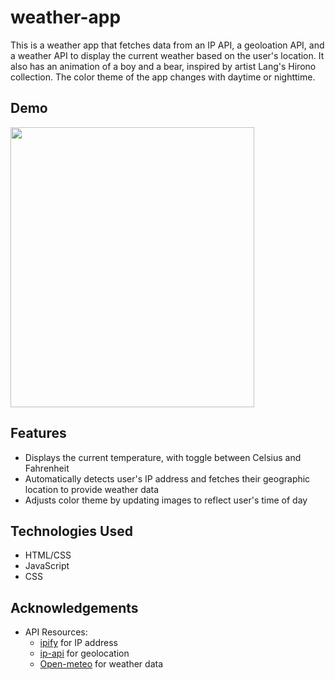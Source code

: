# weather-app

This is a weather app that fetches data from an IP API, a geoloation API, and a weather API to display the current weather based on the user's location. It also has an animation of a boy and a bear, inspired by artist Lang's Hirono collection. The color theme of the app changes with daytime or nighttime.

## Demo
<img src="./assets/weatherapp.gif" width="390" height="448" />


## Features
* Displays the current temperature, with toggle between Celsius and Fahrenheit
* Automatically detects user's IP address and fetches their geographic location to provide weather data
* Adjusts color theme by updating images to reflect user's time of day

## Technologies Used
* HTML/CSS
* JavaScript
* CSS

## Acknowledgements
* API Resources:
  * [ipify](https://www.ipify.org/) for IP address
  * [ip-api](https://ip-api.com/) for geolocation
  * [Open-meteo](https://open-meteo.com/) for weather data
